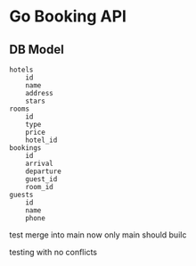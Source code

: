 # Go Booking API

## DB Model

```
hotels
    id
    name
    address
    stars
rooms
    id
    type
    price
    hotel_id
bookings
    id
    arrival
    departure
    guest_id
    room_id
guests
    id
    name
    phone
```

test merge into main
now only main should builc

testing with no conflicts